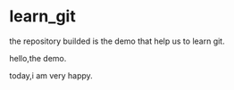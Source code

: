 # learn_git
the repository builded is the demo that help us to learn git.

hello,the demo.

today,i am very happy.
